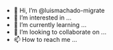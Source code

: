 - 👋 Hi, I’m @luismachado-migrate
- 👀 I’m interested in ...
- 🌱 I’m currently learning ...
- 💞️ I’m looking to collaborate on ...
- 📫 How to reach me ...

<!---
luismachado-migrate/luismachado-migrate is a ✨ special ✨ repository because its `README.md` (this file) appears on your GitHub profile.
You can click the Preview link to take a look at your changes.
--->
